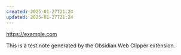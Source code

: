 ```yaml
---
created: 2025-01-27T21:24
updated: 2025-01-27T21:24
---
```

https://example.com

This is a test note generated by the Obsidian Web Clipper extension.